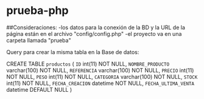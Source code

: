# prueba-php

##Consideraciones:
-los datos para la conexión de la BD y la URL de la página están en el archivo "config/config.php"
-el proyecto va en una carpeta llamada "prueba"

Query para crear la misma tabla en la Base de datos:

CREATE TABLE `productos` (
  `ID` int(11) NOT NULL,
  `NOMBRE_PRODUCTO` varchar(100) NOT NULL,
  `REFERENCIA` varchar(100) NOT NULL,
  `PRECIO` int(11) NOT NULL,
  `PESO` int(11) NOT NULL,
  `CATEGORIA` varchar(100) NOT NULL,
  `STOCK` int(11) NOT NULL,
  `FECHA_CREACION` datetime NOT NULL,
  `FECHA_ULTIMA_VENTA` datetime DEFAULT NULL
)
